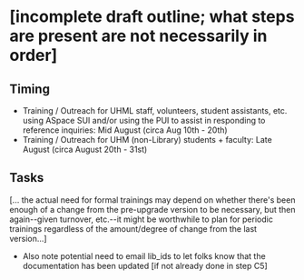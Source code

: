 # [incomplete draft outline; what steps are present are not necessarily in order]

## Timing

- Training / Outreach for UHML staff, volunteers, student assistants, etc. using ASpace SUI and/or using the PUI to assist in responding to reference inquiries: Mid August (circa Aug 10th - 20th)
- Training / Outreach for UHM (non-Library) students + faculty: Late August (circa August 20th - 31st)

## Tasks

[... the actual need for formal trainings may depend on whether there's been enough of a change from the pre-upgrade version to be necessary, but then again--given turnover, etc.--it might be worthwhile to plan for periodic trainings regardless of the amount/degree of change from the last version...]

- Also note potential need to email lib_ids to let folks know that the documentation has been updated [if not already done in step C5]
